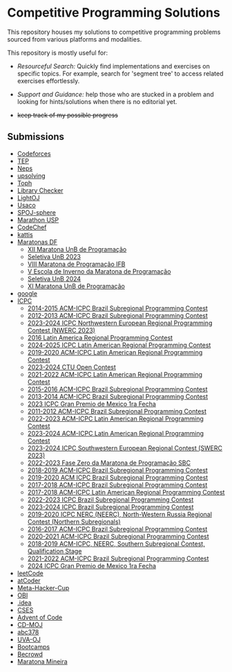 
# Competitive Programming Solutions

This repository houses my solutions to competitive programming problems sourced from various platforms and modalities.

This repository is mostly useful for:

- *Resourceful Search:* Quickly find implementations and exercises on specific topics. For example, search for 'segment tree' to access related exercises effortlessly.

- *Support and Guidance:* help those who are stucked in a problem and looking for hints/solutions when there is no editorial yet.

- ~~keep track of my possible progress~~


## Submissions

 - [Codeforces](/submissions/Codeforces)
 - [TEP](/submissions/TEP)
 - [Neps](/submissions/Neps)
 - [upsolving](/submissions/upsolving)
 - [Toph](/submissions/Toph)
 - [Library Checker](/submissions/Library%20Checker)
 - [LightOJ](/submissions/LightOJ)
 - [Usaco](/submissions/Usaco)
 - [SPOJ-sphere](/submissions/SPOJ-sphere)
 - [Marathon USP](/submissions/Marathon%20USP)
 - [CodeChef](/submissions/CodeChef)
 - [kattis](/submissions/kattis)
 - [Maratonas DF](/submissions/Maratonas%20DF)
     - [XII Maratona UnB de Programação](/submissions/Maratonas%20DF/XII%20Maratona%20UnB%20de%20Programação)
     - [Seletiva UnB 2023](/submissions/Maratonas%20DF/Seletiva%20UnB%202023)
     - [VIII Maratona de Programação IFB](/submissions/Maratonas%20DF/VIII%20Maratona%20de%20Programação%20IFB)
     - [V Escola de Inverno da Maratona de Programação](/submissions/Maratonas%20DF/V%20Escola%20de%20Inverno%20da%20Maratona%20de%20Programação)
     - [Seletiva UnB 2024](/submissions/Maratonas%20DF/Seletiva%20UnB%202024)
     - [XI Maratona UnB de Programação](/submissions/Maratonas%20DF/XI%20Maratona%20UnB%20de%20Programação)
 - [google](/submissions/google)
 - [ICPC](/submissions/ICPC)
     - [2014-2015 ACM-ICPC Brazil Subregional Programming Contest](/submissions/ICPC/2014-2015%20ACM-ICPC%20Brazil%20Subregional%20Programming%20Contest)
     - [2012-2013 ACM-ICPC Brazil Subregional Programming Contest](/submissions/ICPC/2012-2013%20ACM-ICPC%20Brazil%20Subregional%20Programming%20Contest)
     - [2023-2024 ICPC Northwestern European Regional Programming Contest (NWERC 2023)](/submissions/ICPC/2023-2024%20ICPC%20Northwestern%20European%20Regional%20Programming%20Contest%20(NWERC%202023))
     - [2016 Latin America Regional Programming Contest](/submissions/ICPC/2016%20Latin%20America%20Regional%20Programming%20Contest)
     - [2024-2025 ICPC Latin American Regional Programming Contest](/submissions/ICPC/2024-2025%20ICPC%20Latin%20American%20Regional%20Programming%20Contest)
     - [2019-2020 ACM-ICPC Latin American Regional Programming Contest](/submissions/ICPC/2019-2020%20ACM-ICPC%20Latin%20American%20Regional%20Programming%20Contest)
     - [2023-2024 CTU Open Contest](/submissions/ICPC/2023-2024%20CTU%20Open%20Contest)
     - [2021-2022 ACM-ICPC Latin American Regional Programming Contest](/submissions/ICPC/2021-2022%20ACM-ICPC%20Latin%20American%20Regional%20Programming%20Contest)
     - [2015-2016 ACM-ICPC Brazil Subregional Programming Contest](/submissions/ICPC/2015-2016%20ACM-ICPC%20Brazil%20Subregional%20Programming%20Contest)
     - [2013-2014 ACM-ICPC Brazil Subregional Programming Contest](/submissions/ICPC/2013-2014%20ACM-ICPC%20Brazil%20Subregional%20Programming%20Contest)
     - [2023 ICPC Gran Premio de Mexico 1ra Fecha](/submissions/ICPC/2023%20ICPC%20Gran%20Premio%20de%20Mexico%201ra%20Fecha)
     - [2011-2012 ACM-ICPC Brazil Subregional Programming Contest](/submissions/ICPC/2011-2012%20ACM-ICPC%20Brazil%20Subregional%20Programming%20Contest)
     - [2022-2023 ACM-ICPC Latin American Regional Programming Contest](/submissions/ICPC/2022-2023%20ACM-ICPC%20Latin%20American%20Regional%20Programming%20Contest)
     - [2023-2024 ACM-ICPC Latin American Regional Programming Contest](/submissions/ICPC/2023-2024%20ACM-ICPC%20Latin%20American%20Regional%20Programming%20Contest)
     - [2023-2024 ICPC Southwestern European Regional Contest (SWERC 2023)](/submissions/ICPC/2023-2024%20ICPC%20Southwestern%20European%20Regional%20Contest%20(SWERC%202023))
     - [2022-2023 Fase Zero da Maratona de Programação SBC](/submissions/ICPC/2022-2023%20Fase%20Zero%20da%20Maratona%20de%20Programação%20SBC)
     - [2018-2019 ACM-ICPC Brazil Subregional Programming Contest](/submissions/ICPC/2018-2019%20ACM-ICPC%20Brazil%20Subregional%20Programming%20Contest)
     - [2019-2020 ACM ICPC Brazil Subregional Programming Contest](/submissions/ICPC/2019-2020%20ACM%20ICPC%20Brazil%20Subregional%20Programming%20Contest)
     - [2017-2018 ACM-ICPC Brazil Subregional Programming Contest](/submissions/ICPC/2017-2018%20ACM-ICPC%20Brazil%20Subregional%20Programming%20Contest)
     - [2017-2018 ACM-ICPC Latin American Regional Programming Contest](/submissions/ICPC/2017-2018%20ACM-ICPC%20Latin%20American%20Regional%20Programming%20Contest)
     - [2022-2023 ICPC Brazil Subregional Programming Contest](/submissions/ICPC/2022-2023%20ICPC%20Brazil%20Subregional%20Programming%20Contest)
     - [2023-2024 ICPC Brazil Subregional Programming Contest](/submissions/ICPC/2023-2024%20ICPC%20Brazil%20Subregional%20Programming%20Contest)
     - [2019-2020 ICPC NERC (NEERC), North-Western Russia Regional Contest (Northern Subregionals)](/submissions/ICPC/2019-2020%20ICPC%20NERC%20(NEERC),%20North-Western%20Russia%20Regional%20Contest%20(Northern%20Subregionals))
     - [2016-2017 ACM-ICPC Brazil Subregional Programming Contest](/submissions/ICPC/2016-2017%20ACM-ICPC%20Brazil%20Subregional%20Programming%20Contest)
     - [2020-2021 ACM-ICPC Brazil Subregional Programming Contest](/submissions/ICPC/2020-2021%20ACM-ICPC%20Brazil%20Subregional%20Programming%20Contest)
     - [2018-2019 ACM-ICPC, NEERC, Southern Subregional Contest, Qualification Stage](/submissions/ICPC/2018-2019%20ACM-ICPC,%20NEERC,%20Southern%20Subregional%20Contest,%20Qualification%20Stage)
     - [2021-2022 ACM-ICPC Brazil Subregional Programming Contest](/submissions/ICPC/2021-2022%20ACM-ICPC%20Brazil%20Subregional%20Programming%20Contest)
     - [2024 ICPC Gran Premio de Mexico 1ra Fecha](/submissions/ICPC/2024%20ICPC%20Gran%20Premio%20de%20Mexico%201ra%20Fecha)
 - [leetCode](/submissions/leetCode)
 - [atCoder](/submissions/atCoder)
 - [Meta-Hacker-Cup](/submissions/Meta-Hacker-Cup)
 - [OBI](/submissions/OBI)
 - [.idea](/submissions/.idea)
 - [CSES](/submissions/CSES)
 - [Advent of Code](/submissions/Advent%20of%20Code)
 - [CD-MOJ](/submissions/CD-MOJ)
 - [abc378](/submissions/abc378)
 - [UVA-OJ](/submissions/UVA-OJ)
 - [Bootcamps](/submissions/Bootcamps)
 - [Becrowd](/submissions/Becrowd)
 - [Maratona Mineira](/submissions/Maratona%20Mineira)
